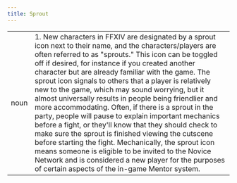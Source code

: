 ```yaml
---
title: Sprout
---
```

| | |
| --- | --- |
| noun | 1.  	New characters in FFXIV are designated by a sprout icon next to their name, and the characters/players are often referred to as "sprouts." This icon can be toggled off if desired, for instance if you created another character but are already familiar with the game. The sprout icon signals to others that a player is relatively new to the game, which may sound worrying, but it almost universally results in people being friendlier and more accommodating. Often, if there is a sprout in the party, people will pause to explain important mechanics before a fight, or they'll know that they should check to make sure the sprout is finished viewing the cutscene before starting the fight. Mechanically, the sprout icon means someone is eligible to be invited to the Novice Network and is considered a new player for the purposes of certain aspects of the in-game Mentor system.	|
